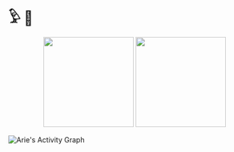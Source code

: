 # 𓅱 🐧
<p align="center">
  <img height="180em" src="https://github-readme-stats-eight-theta.vercel.app/api?username=ntt1906&show_icons=true&count_private=true&theme=react&hide_border=true&bg_color=1F222D&title_color=F85D7F&icon_color=F8D866&hide=css,html"/>
  <img height="180em" src="https://github-readme-stats-eight-theta.vercel.app/api/top-langs/?username=ntt1906&layout=compact&langs_count=8&theme=react&hide_border=true&bg_color=1F222D&hide=css,html&title_color=F85D7F&icon_color=F8D866"/>
</p>

<img alt="Arie's Activity Graph" src="https://activity-graph.herokuapp.com/graph?username=NTT1906&custom_title=Arie's%20Contribution%20Graph&bg_color=1F222D&color=F8D866&line=F85D7F&point=FFFFFF&hide_border=true" />
